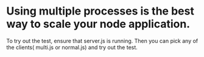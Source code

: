 # Using multiple processes is the best way to scale your node application. 
To try out the test, ensure that server.js is running. Then you can pick any of the clients( multi.js or normal.js) and try out the test. 
